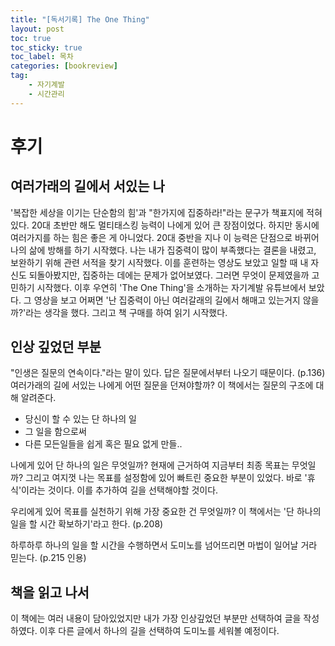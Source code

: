 ```yaml
---
title: "[독서기록] The One Thing"
layout: post
toc: true
toc_sticky: true
toc_label: 목차
categories: [bookreview]
tag:
    - 자기계발
    - 시간관리 
---
```


# 후기

## 여러가래의 길에서 서있는 나

'복잡한 세상을 이기는 단순함의 힘'과 "한가지에 집중하라!"라는 문구가 책표지에 적혀있다. 20대 초반만 해도 멀티태스킹 능력이 나에게 있어 큰 장점이었다. 하지만 동시에 여러가지를 하는 힘은 좋은 게 아니었다. 20대 중반을 지나 이 능력은 단점으로 바뀌어 나의 삶에 방해를 하기 시작했다. 나는 내가 집중력이 많이 부족했다는 결론을 내렸고, 보완하기 위해 관련 서적을 찾기 시작했다. 이를 훈련하는 영상도 보았고 일할 때 내 자신도 되돌아봤지만, 집중하는 데에는 문제가 없어보였다. 그러면 무엇이 문제였을까 고민하기 시작했다. 이후 우연히 'The One Thing'을 소개하는 자기계발 유튜브에서 보았다. 그 영상을 보고 어쩌면 '난 집중력이 아닌 여러갈래의 길에서 해매고 있는거지 않을까?'라는 생각을 했다. 그리고 책 구매를 하여 읽기 시작했다.

## 인상 깊었던 부분

"인생은 질문의 연속이다."라는 말이 있다. 답은 질문에서부터 나오기 때문이다. (p.136) 여러가래의 길에 서있는 나에게 어떤 질문을 던져야할까? 이 책에서는 질문의 구조에 대해 알려준다. 

- 당신이 할 수 있는 단 하나의 일
- 그 일을 함으로써
- 다른 모든일들을 쉽게 혹은 필요 없게 만들..

나에게 있어 단 하나의 일은 무엇일까? 현재에 근거하여 지금부터 최종 목표는 무엇일까? 그리고 여지껏 나는 목표를 설정함에 있어 빠트린 중요한 부분이 있었다. 바로 '휴식'이라는 것이다. 이를 추가하여 길을 선택해야할 것이다.

우리에게 있어 목표를 실천하기 위해 가장 중요한 건 무엇일까? 이 책에서는 '단 하나의 일을 할 시간 확보하기'라고 한다. (p.208) 

하루하루 하나의 일을 할 시간을 수행하면서 도미노를 넘어뜨리면 마법이 일어날 거라 믿는다. (p.215 인용)


## 책을 읽고 나서

이 책에는 여러 내용이 담아있었지만 내가 가장 인상깊었던 부분만 선택하여 글을 작성하였다. 이후 다른 글에서 하나의 길을 선택하여 도미노를 세워볼 예정이다.

